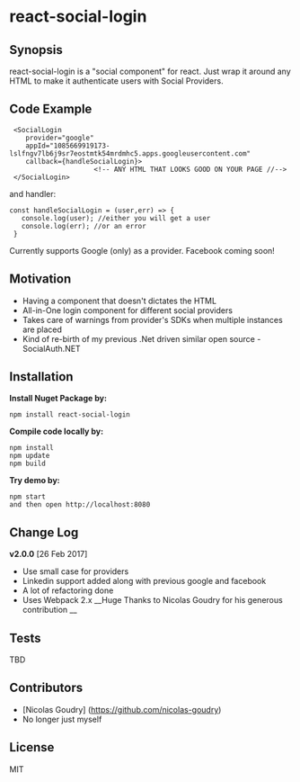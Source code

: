 # react-social-login

## Synopsis

react-social-login is a "social component" for react. Just wrap it around any HTML to make it authenticate users with Social Providers.

## Code Example
```
 <SocialLogin 
    provider="google" 
	appId="1085669919173-lslfngv7lb6j9sr7eostmtk54mrdmhc5.apps.googleusercontent.com" 
    callback={handleSocialLogin}>
                     <!-- ANY HTML THAT LOOKS GOOD ON YOUR PAGE //-->
 </SocialLogin>
```

and handler:	

```   
const handleSocialLogin = (user,err) => {
   console.log(user); //either you will get a user
   console.log(err); //or an error
 }
```
Currently supports Google (only) as a provider. Facebook coming soon!
	   
## Motivation

 * Having a component that doesn't dictates the HTML
 * All-in-One login component for different social providers
 * Takes care of warnings from provider's SDKs when multiple instances are placed
 * Kind of re-birth of my previous .Net driven similar open source - SocialAuth.NET

## Installation

__Install Nuget Package by:__
```
npm install react-social-login
```
__Compile code locally by:__
```
npm install
npm update
npm build
```

__Try demo by:__
```
npm start
and then open http://localhost:8080 
```

## Change Log

__v2.0.0__ [26 Feb 2017]
* Use small case for providers
* Linkedin support added along with previous google and facebook
* A lot of refactoring done
* Uses Webpack 2.x
__Huge  Thanks to  Nicolas Goudry for his generous contribution __


## Tests

TBD

## Contributors
* [Nicolas Goudry] (https://github.com/nicolas-goudry)
* No longer just myself

## License

MIT